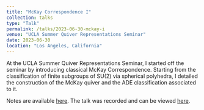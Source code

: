 ```yaml
---
title: "McKay Correspondence I"
collection: talks
type: "Talk"
permalink: /talks/2023-06-30-mckay-i
venue: "UCLA Summer Quiver Representations Seminar"
date: 2023-06-30
location: "Los Angeles, California"
---
```


At the UCLA Summer Quiver Representations Seminar, I started off the seminar by introducing classical McKay Correspondence. Starting from the classification of finite subgroups of SU(2) via spherical polyhedra, I detailed the construction of the McKay quiver and the ADE classification associated to it.

Notes are available [here](https://max.steinbergfour.com/files/McKay_Correspondence_I.pdf). The talk was recorded and can be viewed [here](https://www.youtube.com/watch?v=b4vfRDdNWF0).
